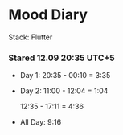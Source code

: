 # Mood Diary

Stack: Flutter

### Stared 12.09 20:35 UTC+5

- Day 1: 20:35 - 00:10 = 3:35

- Day 2: 11:00 - 12:04 = 1:04

  12:35 - 17:11 = 4:36

- All Day: 9:16
